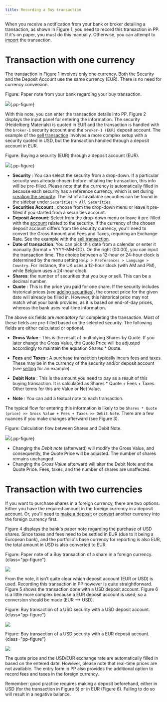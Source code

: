 ```yaml
---
title: Recording a Buy transaction
---
```

When you receive a notification from your bank or broker detailing a transaction, as shown in Figure 1, you need to record this transaction in PP. If it's on paper, you must do this manually. Otherwise, you can attempt to [import](../../reference/file/import/csv-import.md) the transaction.

# Transaction with one currency

The transaction in Figure 1 involves only one currency. Both the Security and the Deposit Account use the same currency (EUR). There is no need for currency conversion.

Figure: Paper note from your bank regarding your buy transaction.

![](../../images/info-bank-note-share-heidelberg.svg){.pp-figure}

With this note, you can enter the transaction details into PP. Figure 2 displays the input panel for entering the information. The security (Heidelberg Materials) is quoted in EUR and the transaction is handled with the `broker-1` security account and the `broker-1 (EUR)` deposit account. The example of the [sell transaction](sell.md) involves a more complex setup with a security quoted in USD, but the transaction handled through a deposit account in EUR.

Figure: Buying a security (EUR) through a deposit account (EUR).

![](../../images/mnu-transaction-buy-share-heidelberg.png){.pp-figure}

- **Security** : You can select the security from a drop-down. If a particular security was already chosen before initiating the transaction, this info will be pre-filled. Please note that the currency is automatically filled in because each security has a reference currency, which is set during [creating the security](../../getting-started/adding-securities.md). The list of all available securities can be found in the sidebar under `Securities > All Securities`
- **Securities Account** : choose from the drop-down menu or leave it pre-filled if you started from a securities account.
- **Deposit Account**: Select from the drop-down menu or leave it pre-filled with the [account](../../reference/view/accounts/index.md) related to the security. If the currency of the chosen deposit account differs from the security currency, you'll need to convert the Gross Amount and Fees and Taxes, requiring an Exchange Rate. See the example with the [sell transaction](sell.md).
- **Date of transaction**: You can pick this date from a calendar or enter it manually (format = YYYY-MM-DD). On the right (00:00), you can input the transaction time. The choice between a 12-hour or 24-hour clock is determined by the menu setting `Help > Preferences > Language > Country`. For instance, the UK uses a 12-hour clock (with AM and PM), while Belgium uses a 24-hour clock.
- **Shares**: the number of securities that you buy or sell. This can be a decimal number.
- **Quote** : This is the price you paid for one share. If the security includes historical prices (see [adding securities](../../getting-started/adding-securities.md)), the correct price for the given date will already be filled in. However, this historical price may not match what your bank provides, as it is based on end-of-day prices, whereas the bank uses real-time information.

The above six fields are *mandatory* for completing the transaction. Most of these fields are pre-filled based on the selected security. The following fields are either calculated or optional.

- **Gross Value** : This is the result of multiplying Shares by Quote. If you later change the Gross Value, the Quote Price will be adjusted accordingly to maintain the equation Shares * Quote.

- **Fees** and **Taxes** : A purchase transaction typically incurs fees and taxes. These may be in the currency of the security and/or deposit account (see [selling](sell.md) for an example).

- **Debit Note** : This is the amount you need to pay as a result of this buying transaction. It is calculated as Shares * Quote + Fees + Taxes. Other terms for this are Value or Net Value.

- **Note** : You can add a textual note to each transaction.

The typical flow for entering this information is likely to be `Shares * Quote (price) >> Gross Value + Fees + Taxes >> Debit Note`. There are a few nuances if you make changes afterward (see Figure 3).

Figure: Calculation flow between Shares and Debit Note.

![](../../reference/transaction/images/info-transaction-calculation-flow.svg){.pp-figure}

- Changing the *Debit note* (afterward) will modify the Gross Value, and consequently, the Quote Price will be adjusted. The number of shares remains unchanged.
- Changing the *Gross Value* afterward will alter the Debit Note and the Quote Price. Fees, taxes, and the number of shares are unaffected.

# Transaction with two currencies

If you want to purchase shares in a foreign currency, there are two options. Either you have the required amount in the foreign currency in a deposit account. Or, you'll need to [make a deposit](deposit.md#MakingaDeposit) or [convert](deposit.md#transferbetweentwocurrencies) another currency into the foreign currency first.

Figure 4 displays the bank's paper note regarding the purchase of USD shares. Since taxes and fees need to be settled in EUR (due to it being a European bank), and the portfolio's base currency for reporting is also EUR, the total amount in USD is also converted to EUR.

Figure: Paper note of a Buy transaction of a share in a foreign currency.{class="pp-figure"}

![](../../images/info-bank-note-share-adobe.svg)

From the note, it isn't quite clear which deposit account (EUR or USD) is used. Recording this transaction in PP however is quite straightforward. Figure 5 shows the transaction done with a USD deposit account. Figure 6 is a little more complex because a EUR deposit account is used; so a conversion should be made (EUR --> USD).

Figure: Buy transaction of a USD security with a USD deposit account.{class="pp-figure"}

![](../../images/mnu-transaction-buy-share-adobe-usd-account.png)

Figure: Buy transaction of a USD security with a EUR deposit account.{class="pp-figure"}

![](../../images/mnu-transaction-buy-share-adobe-EUR-account.png)


The quote price and the USD/EUR exchange rate are automatically filled in based on the entered date. However, please note that real-time prices are not available. The entry form in PP also provides the additional option to record fees and taxes in the foreign currency. 

Remember: good practice requires making a deposit beforehand, either in USD (for the transaction in Figure 5) or in EUR (Figure 6). Failing to do so will result in a negative balance.




